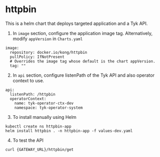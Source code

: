 # httpbin

This is a helm chart that deploys targeted application and a Tyk API.

1. In `image` section, configure the application image tag. Alternatively, modify `appVersion` in `Charts.yaml`
```
image:
  repository: docker.io/kong/httpbin
  pullPolicy: IfNotPresent
  # Overrides the image tag whose default is the chart appVersion.
  tag: ""
```

2. In `api` section, configure listenPath of the Tyk API and also operator context to use.
```
api:
  listenPath: /httpbin
  operatorContext:
    name: tyk-operator-ctx-dev
    namespace: tyk-operator-system

```

3. To install manually using Helm
```
kubectl create ns httpbin-app
helm install httpbin . -n httpbin-app -f values-dev.yaml
```

4. To test the API
```
curl {GATEWAY_URL}/httpbin/get
```
